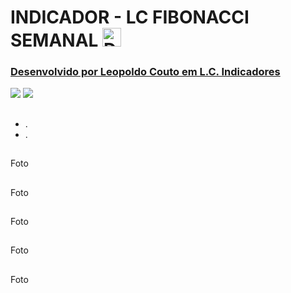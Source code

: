 # INDICADOR - LC FIBONACCI SEMANAL <a title="Download" href="https://github.com/leopoldocouto/ProfitChart-Nelogica/blob/main/Indicadores/LC-Fibonacci-Semanal/Indicador%20LC%20Fibonacci%20Semanal%20-%20v12-23.psf" target="_blank"><img alt="Download" width ="30px" src="https://user-images.githubusercontent.com/54564254/177182371-508a14d8-2bec-48bb-940c-fbd79bc97c22.png">


### Desenvolvido por Leopoldo Couto em L.C. Indicadores 
<div>                                                         
  <a href="https://instagram.com/lcindicadores" target="_blank"><img src="https://img.shields.io/badge/-Instagram-%23E4405F?style=for-the-badge&logo=instagram&logoColor=white" target="_blank"></a>
  <a href="https://github.com/leopoldocouto" target="_blank"><img src="https://img.shields.io/badge/GitHub-100000?style=for-the-badge&logo=github&logoColor=white?style=for-the-badge&logo=instagram&logoColor=white" target="_blank"></a>
</div>	 
 

##
* .
* .
##
Foto
##
Foto
##
Foto
##
Foto
##
Foto
##













